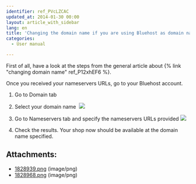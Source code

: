 ```yaml
---
identifier: ref_PVcLZCAC
updated_at: 2014-01-30 00:00
layout: article_with_sidebar
lang: en
title: 'Changing the domain name if you are using Bluehost as domain name registrar'
categories:
  - User manual

---
```



First of all, have a look at the steps from the general article about {% link "changing domain name" ref_P12xhEF6 %}.

Once you received your nameservers URLs, go to your Bluehost account.

1.  Go to Domain tab
2.  Select your domain name
     ![]({{site.baseurl}}/attachments/6389819/6586499.png)
3.  Go to Nameservers tab and specify the nameservers URLs provided
    ![]({{site.baseurl}}/attachments/6389819/6586500.png)

4.  Check the results. Your shop now should be available at the domain name specified.

## Attachments:

* [1828939.png]({{site.baseurl}}/attachments/6389819/6586499.png) (image/png)
* [1828968.png]({{site.baseurl}}/attachments/6389819/6586500.png) (image/png)